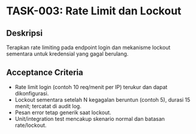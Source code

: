 # TASK-003: Rate Limit dan Lockout

## Deskripsi
Terapkan rate limiting pada endpoint login dan mekanisme lockout sementara untuk kredensial yang gagal berulang.

## Acceptance Criteria
- Rate limit login (contoh 10 req/menit per IP) terukur dan dapat dikonfigurasi.
- Lockout sementara setelah N kegagalan beruntun (contoh 5), durasi 15 menit; tercatat di audit log.
- Pesan error tetap generik saat lockout.
- Unit/integration test mencakup skenario normal dan batasan rate/lockout.

